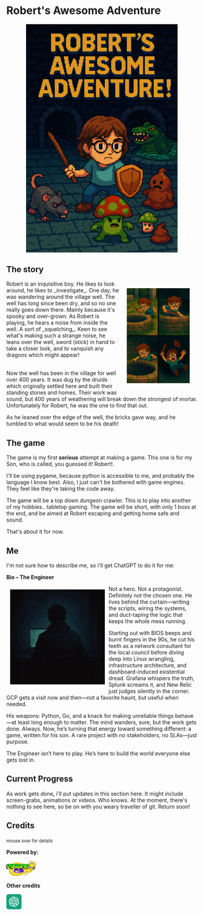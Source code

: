 # Robert's Awesome Adventure
<p align="center">
<img src="./images/robert_cover.png" width="400px" title="Cover Art"
     alt="Image showing the cover art for the game"/>
</p>

## The story
<img style="float:right; margin: auto; padding: 20px;" height=250 src="./images/decent.png"/>
Robert is an inquisitive boy.  He likes to look around, he likes to _investigate_.  One day, he was wandering around the village well.  The well has long since been dry, and so no one really goes down there.  Mainly because it's spooky and over-grown.  As Robert is playing, he hears a noise from inside the well.  A sort of _squelching_.  Keen to see what's making such a strange noise, he leans over the well, sword (stick) in hand to take a closer look, and to vanquish any dragons which might appear!<br /><br />

Now the well has been in the village for well over 400 years.  It was dug by the druids which originally settled here and built their standing stones and homes.  Their work was sound, but 400 years of weathering will break down the strongest of mortar.  Unfortunately for Robert, he was the one to find that out.

As he leaned over the edge of the well, the bricks gave way, and he tumbled to what would seem to be his death!

## The game
The game is my first **serious** attempt at making a game.  This one is for my Son, who is called, you guessed it! Robert!.



I'll be using pygame, because python is accessible to me, and probably the language I know best.  Also, I just can't be bothered with game engines.  They feel like they're taking the code away.

The game will be a top down dungeon crawler.  This is to play into another of my hobbies.. tabletop gaming.  The game will be short, with only 1 boss at the end, and be aimed at Robert escaping and getting home safe and sound.

That's about it for now.

## Me
I'm not sure how to describe me, so i'll get ChatGPT to do it for me:


**Bio – The Engineer**

<img style="float:left; margin: auto; padding: 10px;" height=250 src="./images/the_engineer.png"/>

Not a hero. Not a protagonist. Definitely not the chosen one. He lives behind the curtain—writing the scripts, wiring the systems, and duct-taping the logic that keeps the whole mess running.

Starting out with BIOS beeps and burnt fingers in the 90s, he cut his teeth as a network consultant for the local council before diving deep into Linux wrangling, infrastructure architecture, and dashboard-induced existential dread. Grafana whispers the truth, Splunk screams it, and New Relic just judges silently in the corner. GCP gets a visit now and then—not a favorite haunt, but useful when needed.

His weapons: Python, Go, and a knack for making unreliable things behave—at least long enough to matter. The mind wanders, sure, but the work gets done. Always. Now, he’s turning that energy toward something different: a game, written for his son. A rare project with no stakeholders, no SLAs—just purpose.

The Engineer isn’t here to play. He’s here to build the world everyone else gets lost in.

## Current Progress
As work gets done, i'll put updates in this section here.  It might include screen-grabs, animations or videos.  Who knows.  At the moment, there's nothing to see here, so be on with you weary traveller of git.  Return soon!


## Credits 
<small>mouse over for details</small>

**Powered by:** 

<img title="The entire game is written with this" src="./images/pygame_ce_logo.svg" height=40px><br>

**Other credits**

<img title="The cover art and readme art" src="./images/chatgpt.png" height=40px>
